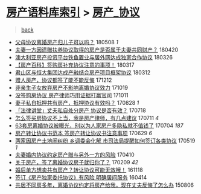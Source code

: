 [房产语料库索引](../../README.md)  > [房产_协议](房产_协议.md)
====
> [back](../README.md)

- [父母协议离婚房产归儿子可以吗？](http://jkwz.applinzi.com/ittc/7100748629990179856.html#%E7%88%B6%E6%AF%8D%E5%8D%8F%E8%AE%AE%E7%A6%BB%E5%A9%9A%E6%88%BF%E4%BA%A7%E5%BD%92%E5%84%BF%E5%AD%90%E5%8F%AF%E4%BB%A5%E5%90%97%EF%BC%9F) 180508 *1* 
- [夫妻一方因遗赠扶养协议取得的房产是否属于夫妻共同财产？](http://jkwz.applinzi.com/ittc/7093723677499851792.html#%E5%A4%AB%E5%A6%BB%E4%B8%80%E6%96%B9%E5%9B%A0%E9%81%97%E8%B5%A0%E6%89%B6%E5%85%BB%E5%8D%8F%E8%AE%AE%E5%8F%96%E5%BE%97%E7%9A%84%E6%88%BF%E4%BA%A7%E6%98%AF%E5%90%A6%E5%B1%9E%E4%BA%8E%E5%A4%AB%E5%A6%BB%E5%85%B1%E5%90%8C%E8%B4%A2%E4%BA%A7%EF%BC%9F) 180420  
- [澳大利亚房产投资平台铁鱼置业与居外网达成独家合作协议](http://jkwz.applinzi.com/ittc/7084763072025854987.html#%E6%BE%B3%E5%A4%A7%E5%88%A9%E4%BA%9A%E6%88%BF%E4%BA%A7%E6%8A%95%E8%B5%84%E5%B9%B3%E5%8F%B0%E9%93%81%E9%B1%BC%E7%BD%AE%E4%B8%9A%E4%B8%8E%E5%B1%85%E5%A4%96%E7%BD%91%E8%BE%BE%E6%88%90%E7%8B%AC%E5%AE%B6%E5%90%88%E4%BD%9C%E5%8D%8F%E8%AE%AE) 180326  
- [【房产百科】签购房补充协议注意的事项！](http://jkwz.applinzi.com/ittc/7081422803654149126.html#%E3%80%90%E6%88%BF%E4%BA%A7%E7%99%BE%E7%A7%91%E3%80%91%E7%AD%BE%E8%B4%AD%E6%88%BF%E8%A1%A5%E5%85%85%E5%8D%8F%E8%AE%AE%E6%B3%A8%E6%84%8F%E7%9A%84%E4%BA%8B%E9%A1%B9%EF%BC%81) 180317  
- [君山区与恒大集团达成产融结合房产项目框架协议](http://jkwz.applinzi.com/ittc/7079539599049491473.html#%E5%90%9B%E5%B1%B1%E5%8C%BA%E4%B8%8E%E6%81%92%E5%A4%A7%E9%9B%86%E5%9B%A2%E8%BE%BE%E6%88%90%E4%BA%A7%E8%9E%8D%E7%BB%93%E5%90%88%E6%88%BF%E4%BA%A7%E9%A1%B9%E7%9B%AE%E6%A1%86%E6%9E%B6%E5%8D%8F%E8%AE%AE) 180312  
- [赠人房产，协议都签了能不能反悔](http://jkwz.applinzi.com/ittc/7046145846935028752.html#%E8%B5%A0%E4%BA%BA%E6%88%BF%E4%BA%A7%EF%BC%8C%E5%8D%8F%E8%AE%AE%E9%83%BD%E7%AD%BE%E4%BA%86%E8%83%BD%E4%B8%8D%E8%83%BD%E5%8F%8D%E6%82%94) 171212  
- [非亲生子女放弃房产不影响离婚协议效力](http://jkwz.applinzi.com/ittc/7026081001778971664.html#%E9%9D%9E%E4%BA%B2%E7%94%9F%E5%AD%90%E5%A5%B3%E6%94%BE%E5%BC%83%E6%88%BF%E4%BA%A7%E4%B8%8D%E5%BD%B1%E5%93%8D%E7%A6%BB%E5%A9%9A%E5%8D%8F%E8%AE%AE%E6%95%88%E5%8A%9B) 171019  
- [没签购房协议 房产律师巧用证据打赢官司](http://jkwz.applinzi.com/ittc/7023193639570899984.html#%E6%B2%A1%E7%AD%BE%E8%B4%AD%E6%88%BF%E5%8D%8F%E8%AE%AE+%E6%88%BF%E4%BA%A7%E5%BE%8B%E5%B8%88%E5%B7%A7%E7%94%A8%E8%AF%81%E6%8D%AE%E6%89%93%E8%B5%A2%E5%AE%98%E5%8F%B8) 171011  
- [妻子私自抵押共有房产，抵押协议有效吗？](http://jkwz.applinzi.com/ittc/7006798072368333841.html#%E5%A6%BB%E5%AD%90%E7%A7%81%E8%87%AA%E6%8A%B5%E6%8A%BC%E5%85%B1%E6%9C%89%E6%88%BF%E4%BA%A7%EF%BC%8C%E6%8A%B5%E6%8A%BC%E5%8D%8F%E8%AE%AE%E6%9C%89%E6%95%88%E5%90%97%EF%BC%9F) 170828 *1* 
- [「法律讲堂」丈夫私自处分房产 协议是否有效？](http://jkwz.applinzi.com/ittc/6991609011391431696.html#%E3%80%8C%E6%B3%95%E5%BE%8B%E8%AE%B2%E5%A0%82%E3%80%8D%E4%B8%88%E5%A4%AB%E7%A7%81%E8%87%AA%E5%A4%84%E5%88%86%E6%88%BF%E4%BA%A7+%E5%8D%8F%E8%AE%AE%E6%98%AF%E5%90%A6%E6%9C%89%E6%95%88%EF%BC%9F) 170718  
- [怎么签买房协议不上当，我是房产律师，有几点建议](http://jkwz.applinzi.com/ittc/6988700230546359300.html#%E6%80%8E%E4%B9%88%E7%AD%BE%E4%B9%B0%E6%88%BF%E5%8D%8F%E8%AE%AE%E4%B8%8D%E4%B8%8A%E5%BD%93%EF%BC%8C%E6%88%91%E6%98%AF%E6%88%BF%E4%BA%A7%E5%BE%8B%E5%B8%88%EF%BC%8C%E6%9C%89%E5%87%A0%E7%82%B9%E5%BB%BA%E8%AE%AE) 170711 *4* 
- [63套房离婚协议被曝光，别以为人家房产多隐私就不值钱了](http://jkwz.applinzi.com/ittc/6986507299546727429.html#63%E5%A5%97%E6%88%BF%E7%A6%BB%E5%A9%9A%E5%8D%8F%E8%AE%AE%E8%A2%AB%E6%9B%9D%E5%85%89%EF%BC%8C%E5%88%AB%E4%BB%A5%E4%B8%BA%E4%BA%BA%E5%AE%B6%E6%88%BF%E4%BA%A7%E5%A4%9A%E9%9A%90%E7%A7%81%E5%B0%B1%E4%B8%8D%E5%80%BC%E9%92%B1%E4%BA%86) 170704 *187* 
- [房产转让协议书范本 签房产转让协议书注意事项](http://jkwz.applinzi.com/ittc/6984509424117744645.html#%E6%88%BF%E4%BA%A7%E8%BD%AC%E8%AE%A9%E5%8D%8F%E8%AE%AE%E4%B9%A6%E8%8C%83%E6%9C%AC+%E7%AD%BE%E6%88%BF%E4%BA%A7%E8%BD%AC%E8%AE%A9%E5%8D%8F%E8%AE%AE%E4%B9%A6%E6%B3%A8%E6%84%8F%E4%BA%8B%E9%A1%B9) 170629 *6* 
- [两家因房产土地闹纠纷 乡调委会化解 市司法局提醒如何签订各类协议](http://jkwz.applinzi.com/ittc/6969391818058761220.html#%E4%B8%A4%E5%AE%B6%E5%9B%A0%E6%88%BF%E4%BA%A7%E5%9C%9F%E5%9C%B0%E9%97%B9%E7%BA%A0%E7%BA%B7+%E4%B9%A1%E8%B0%83%E5%A7%94%E4%BC%9A%E5%8C%96%E8%A7%A3+%E5%B8%82%E5%8F%B8%E6%B3%95%E5%B1%80%E6%8F%90%E9%86%92%E5%A6%82%E4%BD%95%E7%AD%BE%E8%AE%A2%E5%90%84%E7%B1%BB%E5%8D%8F%E8%AE%AE) 170519 *1* 
- [夫妻婚内协议约定房产赠与另外一方的风险](http://jkwz.applinzi.com/ittc/6954817757156738052.html#%E5%A4%AB%E5%A6%BB%E5%A9%9A%E5%86%85%E5%8D%8F%E8%AE%AE%E7%BA%A6%E5%AE%9A%E6%88%BF%E4%BA%A7%E8%B5%A0%E4%B8%8E%E5%8F%A6%E5%A4%96%E4%B8%80%E6%96%B9%E7%9A%84%E9%A3%8E%E9%99%A9) 170410  
- [关于房产，签了离婚协议房子就归你了？](http://jkwz.applinzi.com/ittc/6932786285495452677.html#%E5%85%B3%E4%BA%8E%E6%88%BF%E4%BA%A7%EF%BC%8C%E7%AD%BE%E4%BA%86%E7%A6%BB%E5%A9%9A%E5%8D%8F%E8%AE%AE%E6%88%BF%E5%AD%90%E5%B0%B1%E5%BD%92%E4%BD%A0%E4%BA%86%EF%BC%9F) 170209 *42* 
- [婚后单方想卖共有房产？转让协议可能无效哦！](http://jkwz.applinzi.com/ittc/6901747767612802052.html#%E5%A9%9A%E5%90%8E%E5%8D%95%E6%96%B9%E6%83%B3%E5%8D%96%E5%85%B1%E6%9C%89%E6%88%BF%E4%BA%A7%EF%BC%9F%E8%BD%AC%E8%AE%A9%E5%8D%8F%E8%AE%AE%E5%8F%AF%E8%83%BD%E6%97%A0%E6%95%88%E5%93%A6%EF%BC%81) 161118  
- [签订《房产独家委托协议》有风险 明确居间服务](http://jkwz.applinzi.com/ittc/6820858982784566277.html#%E7%AD%BE%E8%AE%A2%E3%80%8A%E6%88%BF%E4%BA%A7%E7%8B%AC%E5%AE%B6%E5%A7%94%E6%89%98%E5%8D%8F%E8%AE%AE%E3%80%8B%E6%9C%89%E9%A3%8E%E9%99%A9+%E6%98%8E%E7%A1%AE%E5%B1%85%E9%97%B4%E6%9C%8D%E5%8A%A1) 160414  
- [共居不同房多年，离婚协议约定将房产给我，现在丈夫反悔了怎么办](http://jkwz.applinzi.com/ittc/547650615575919669.html#%E5%85%B1%E5%B1%85%E4%B8%8D%E5%90%8C%E6%88%BF%E5%A4%9A%E5%B9%B4%EF%BC%8C%E7%A6%BB%E5%A9%9A%E5%8D%8F%E8%AE%AE%E7%BA%A6%E5%AE%9A%E5%B0%86%E6%88%BF%E4%BA%A7%E7%BB%99%E6%88%91%EF%BC%8C%E7%8E%B0%E5%9C%A8%E4%B8%88%E5%A4%AB%E5%8F%8D%E6%82%94%E4%BA%86%E6%80%8E%E4%B9%88%E5%8A%9E) 150806  
